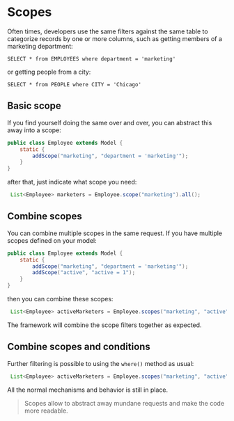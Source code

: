 <div class="page-header">
   <h1>Scopes</h1>
</div>


Often times, developers use the same filters against the same table to categorize 
records by one or more columns, such as getting members of a marketing department: 

```
SELECT * from EMPLOYEES where department = 'marketing'
``` 

or getting people from a city:

```
SELECT * from PEOPLE where CITY = 'Chicago'
```

## Basic scope

If you find yourself doing the same over and over, you can abstract this away into a scope: 

```java
public class Employee extends Model {
    static {
        addScope("marketing", "department = 'marketing'");
    }
}
``` 

after that, just indicate what scope you need:

```java
 List<Employee> marketers = Employee.scope("marketing").all();
``` 

## Combine scopes

You can combine multiple scopes in the same request. If you have multiple scopes defined on your model: 

```java
public class Employee extends Model {
    static {
        addScope("marketing", "department = 'marketing'");
        addScope("active", "active = 1");
    }
}
``` 

then you can combine these scopes: 

```java
 List<Employee> activeMarketers = Employee.scopes("marketing", "active").all();
``` 

The framework will combine the scope filters together as expected.

## Combine scopes and conditions

Further filtering is possible to using the `where()` method as usual: 

```java
 List<Employee> activeMarketers = Employee.scopes("marketing", "active").where("position_level = ?", level).orderBy("created_at desc");
``` 

All the normal mechanisms and behavior is still in place. 

> Scopes allow to abstract away mundane requests and make the code more readable. 



 
